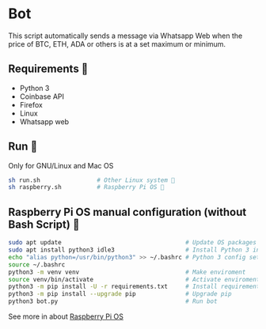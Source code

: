 # Bot
This script automatically sends a message via Whatsapp Web when the price of BTC, ETH, ADA or others is at a set maximum or minimum. 

## Requirements 📝
- Python 3
- Coinbase API
- Firefox
- Linux
- Whatsapp web


## Run 👾
Only for GNU/Linux and Mac OS
```bash
sh run.sh                # Other Linux system 🐧
sh raspberry.sh          # Raspberry Pi OS 🍓
```

## Raspberry Pi OS manual configuration (without Bash Script) 🐧
```bash
sudo apt update                                   # Update OS packages
sudo apt install python3 idle3                    # Install Python 3 in OS
echo "alias python=/usr/bin/python3" >> ~/.bashrc # Python 3 config set as default
source ~/.bashrc
python3 -m venv venv                              # Make enviroment
source venv/bin/activate                          # Activate enviroment
python3 -m pip install -U -r requirements.txt     # Install requirements
python3 -m pip install --upgrade pip              # Upgrade pip
python3 bot.py                                    # Run bot
```
See more in about [Raspberry Pi OS](https://www.raspberrypi.org/software/)
